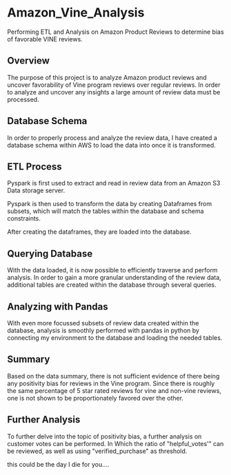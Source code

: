 
# Amazon_Vine_Analysis

Performing ETL and Analysis on Amazon Product Reviews to determine bias of favorable VINE reviews. 

## Overview 
The purpose of this project is to analyze Amazon product reviews and uncover favorability of Vine program reviews over regular reviews.
In order to analyze and uncover any insights a large amount of review data must be processed. 

## Database Schema 
In order to properly process and analyze the review data, I have created a database schema within AWS to load the data into once it is transformed. 


## ETL Process 

Pyspark is first used to extract and read in review data from an Amazon S3 Data storage server. 

Pyspark is then used to transform the data by creating Dataframes from subsets, which will match the tables within the database and schema constraints. 



After creating the dataframes, they are loaded into the database.


## Querying Database 

With the data loaded, it is now possible to efficiently traverse and perform analysis. 
In order to gain a more granular understanding of the review data, additional tables are created within the database through several queries. 



## Analyzing with Pandas  
With even more focussed subsets of review data created within the database, analysis is smoothly performed with pandas in python by connecting my environment to the database and loading the needed tables.

## Summary 

Based on the data summary, there is not sufficient evidence of there being any positivity bias for reviews in the Vine program. 
Since there is roughly the same percentage of 5 star rated reviews for vine and non-vine reviews, one is not shown to be proportionately favored over the other. 

## Further Analysis 
To further delve into the topic of positivity bias, a further analysis on customer votes can be performed. In Which the ratio of "helpful_votes'” can be reviewed, as well as using "verified_purchase" as threshold. 


this could be the day I die for you....